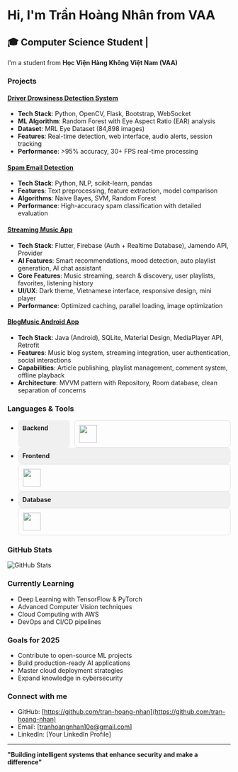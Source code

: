 # Hi, I'm Trần Hoàng Nhân from VAA

## 🎓 Computer Science Student | 

I'm a  student from **Học Viện Hàng Không Việt Nam (VAA)**

### Projects

#### [Driver Drowsiness Detection System](https://github.com/tran-hoang-nhan/drowsiness-detection)
- **Tech Stack**: Python, OpenCV, Flask, Bootstrap, WebSocket
- **ML Algorithm**: Random Forest with Eye Aspect Ratio (EAR) analysis
- **Dataset**: MRL Eye Dataset (84,898 images)
- **Features**: Real-time detection, web interface, audio alerts, session tracking
- **Performance**: >95% accuracy, 30+ FPS real-time processing

#### [Spam Email Detection](https://github.com/tran-hoang-nhan/Spam-Email-Detection)
- **Tech Stack**: Python, NLP, scikit-learn, pandas
- **Features**: Text preprocessing, feature extraction, model comparison
- **Algorithms**: Naive Bayes, SVM, Random Forest
- **Performance**: High-accuracy spam classification with detailed evaluation

#### [Streaming Music App](https://github.com/tran-hoang-nhan/Music-App-Flutter)
- **Tech Stack**: Flutter, Firebase (Auth + Realtime Database), Jamendo API, Provider
- **AI Features**: Smart recommendations, mood detection, auto playlist generation, AI chat assistant
- **Core Features**: Music streaming, search & discovery, user playlists, favorites, listening history
- **UI/UX**: Dark theme, Vietnamese interface, responsive design, mini player
- **Performance**: Optimized caching, parallel loading, image optimization

#### [BlogMusic Android App](https://github.com/tran-hoang-nhan/Blog-Music-App)
- **Tech Stack**: Java (Android), SQLite, Material Design, MediaPlayer API, Retrofit
- **Features**: Music blog system, streaming integration, user authentication, social interactions
- **Capabilities**: Article publishing, playlist management, comment system, offline playback
- **Architecture**: MVVM pattern with Repository, Room database, clean separation of concerns

### Languages & Tools  
- <div style="display: grid; grid-template-columns: 1fr 3fr; gap: 10px; max-width: 800px; font-family: Arial, sans-serif;">
    <div style="font-weight: bold; padding: 10px; background: #f0f0f0; border-radius: 8px;">Backend</div>
    <div style="padding: 10px; border: 1px solid #ddd; border-radius: 8px;">
      <img height="40" src="https://skillicons.dev/icons?i=php,python,nodejs,java"/>
  </div>
  
- <div style="font-weight: bold; padding: 10px; background: #f0f0f0; border-radius: 8px;">Frontend</div>
    <div style="padding: 10px; border: 1px solid #ddd; border-radius: 8px;">
      <img height="40" src="https://skillicons.dev/icons?i=react,flutter,dart,html,css,sass,js,figma"/>
    </div>
  
- <div style="font-weight: bold; padding: 10px; background: #f0f0f0; border-radius: 8px;">Database</div>
    <div style="padding: 10px; border: 1px solid #ddd; border-radius: 8px;">
      <img height="40" src="https://skillicons.dev/icons?i=mysql,mongodb"/>
    </div>
  </div>








### GitHub Stats

![GitHub Stats](https://github-readme-stats.vercel.app/api?username=tran-hoang-nhan&show_icons=true&theme=radical)

### Currently Learning
- Deep Learning with TensorFlow & PyTorch
- Advanced Computer Vision techniques
- Cloud Computing with AWS
- DevOps and CI/CD pipelines

### Goals for 2025
- Contribute to open-source ML projects
- Build production-ready AI applications
- Master cloud deployment strategies
- Expand knowledge in cybersecurity

### Connect with me
- GitHub: [https://github.com/tran-hoang-nhan](https://github.com/tran-hoang-nhan)
- Email: [tranhoangnhan10e@gmail.com]
- LinkedIn: [Your LinkedIn Profile]

---
**"Building intelligent systems that enhance security and make a difference"**
